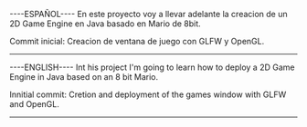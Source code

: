 ----ESPAÑOL----
En este proyecto voy a llevar adelante la creacion de un 2D Game Engine en Java basado en Mario de 8bit.

Commit inicial: Creacion de ventana de juego con GLFW y OpenGL.

--------------------

----ENGLISH----
Int his project I'm going to learn how to deploy a 2D Game Engine in Java based on an 8 bit Mario.

Innitial commit: Cretion and deployment of the games window with GLFW and OpenGL.

---------------